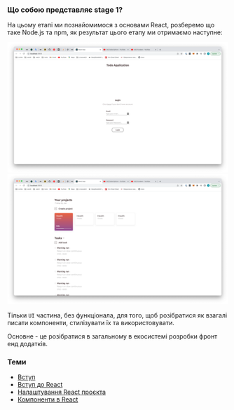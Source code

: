 ### Що собою представляє stage 1?
На цьому етапі ми познайомимося з основами React, розберемо що таке Node.js та npm, як результат цього етапу ми отримаємо наступне:

<img src="./assets/main-1.png">
<img src="./assets/main-2.png">

Тільки `UI` частина, без функціонала, для того, щоб розібратися як взагалі писати компоненти, стилізувати їх та використовувати.

Основне - це розібратися в загальному в екосистемі розробки фронт енд додатків.

### Теми
- [Вступ](./intro.md)
- [Вступ до React](./react-intro.md)
- [Налаштування React проєкта](./react-project-setup.md)
- [Компоненти в React](./react-components.md)
